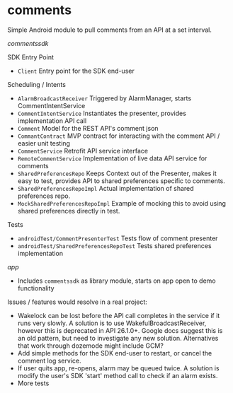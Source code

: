 comments
========

Simple Android module to pull comments from an API at a set interval.

*commentssdk*

SDK Entry Point
* `Client` Entry point for the SDK end-user

Scheduling / Intents
* `AlarmBroadcastReceiver` Triggered by AlarmManager, starts CommentIntentService
* `CommentIntentService` Instantiates the presenter, provides implementation API call
* `Comment` Model for the REST API's comment json
* `CommantContract` MVP contract for interacting with the comment API / easier unit testing
* `CommentService` Retrofit API service interface
* `RemoteCommentService` Implementation of live data API service for comments
* `SharedPreferencesRepo` Keeps Context out of the Presenter, makes it easy to test, provides API to shared preferences specific to comments.
* `SharedPreferencesRepoImpl` Actual implementation of shared preferences repo.
* `MockSharedPreferencesRepoImpl` Example of mocking this to avoid using shared preferences directly in test.

Tests
* `androidTest/CommentPresenterTest` Tests flow of comment presenter
* `androidTest/SharedPreferencesRepoTest` Tests shared preferences implementation

*app*
- Includes `commentssdk` as library module, starts on app open to demo functionality

Issues / features would resolve in a real project:
* Wakelock can be lost before the API call completes in the service if it runs very slowly. A solution is to use WakefulBroadcastReceiver, however this is deprecated in API 26.1.0+. Google docs suggest this is an old pattern, but need to investigate any new solution. Alternatives that work through dozemode might include GCM?
* Add simple methods for the SDK end-user to restart, or cancel the comment log service.
* If user quits app, re-opens, alarm may be queued twice. A solution is modify the user's SDK 'start' method call to check if an alarm exists.
* More tests